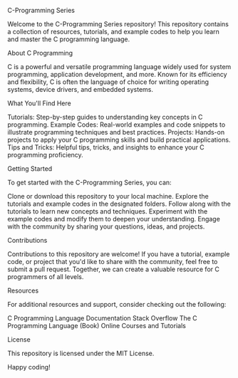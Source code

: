C-Programming Series

Welcome to the C-Programming Series repository! This repository contains a collection of resources, tutorials, and example codes to help you learn and master the C programming language.

About C Programming

C is a powerful and versatile programming language widely used for system programming, application development, and more. Known for its efficiency and flexibility, C is often the language of choice for writing operating systems, device drivers, and embedded systems.

What You'll Find Here

Tutorials: Step-by-step guides to understanding key concepts in C programming.
Example Codes: Real-world examples and code snippets to illustrate programming techniques and best practices.
Projects: Hands-on projects to apply your C programming skills and build practical applications.
Tips and Tricks: Helpful tips, tricks, and insights to enhance your C programming proficiency.

Getting Started

To get started with the C-Programming Series, you can:

Clone or download this repository to your local machine.
Explore the tutorials and example codes in the designated folders.
Follow along with the tutorials to learn new concepts and techniques.
Experiment with the example codes and modify them to deepen your understanding.
Engage with the community by sharing your questions, ideas, and projects.

Contributions

Contributions to this repository are welcome! If you have a tutorial, example code, or project that you'd like to share with the community, feel free to submit a pull request. Together, we can create a valuable resource for C programmers of all levels.

Resources

For additional resources and support, consider checking out the following:

C Programming Language Documentation
Stack Overflow
The C Programming Language (Book)
Online Courses and Tutorials

License

This repository is licensed under the MIT License.

Happy coding!
